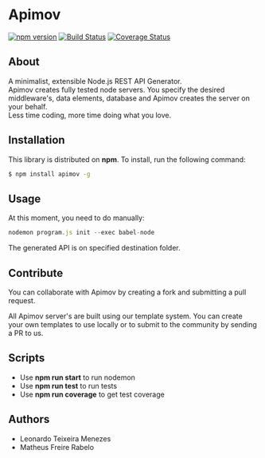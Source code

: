 # Apimov

[![npm version](https://badge.fury.io/js/apimov.svg)](https://badge.fury.io/js/apimov) [![Build Status](https://travis-ci.org/matheusrabelo/Apimov.svg?branch=master)](https://travis-ci.org/matheusrabelo/Apimov) [![Coverage Status](https://coveralls.io/repos/github/matheusrabelo/Apimov/badge.svg?branch=master)](https://coveralls.io/github/matheusrabelo/Apimov?branch=master)

## About

A minimalist, extensible Node.js REST API Generator. <br />
Apimov creates fully tested node servers. You specify the desired middleware's, data elements, database and Apimov creates the server on your behalf. <br />
Less time coding, more time doing what you love.  


## Installation

This library is distributed on **npm**. To install, run the following command:

``` sh
$ npm install apimov -g
```

## Usage

At this moment, you need to do manually:

```javascript
nodemon program.js init --exec babel-node
```

The generated API is on specified destination folder.

## Contribute
You can collaborate with Apimov by creating a fork and submitting a pull request.

All Apimov server's are built using our template system. You can create your own templates to use locally or to submit to the community by sending a PR to us.

## Scripts
- Use **npm run start** to run nodemon
- Use **npm run test** to run tests
- Use **npm run coverage** to get test coverage

## Authors
- Leonardo Teixeira Menezes
- Matheus Freire Rabelo

